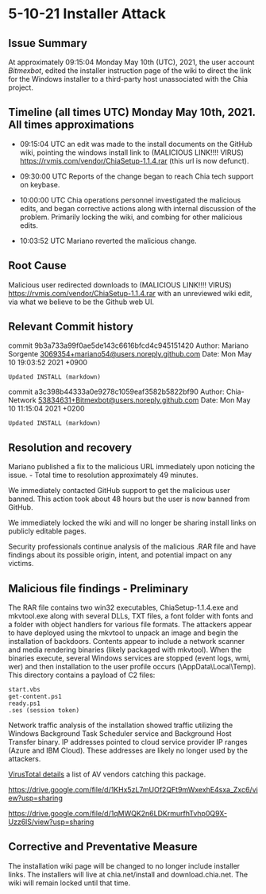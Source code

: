 
# 5-10-21 Installer Attack

## Issue Summary

At approximately 09:15:04 Monday May 10th (UTC), 2021, the user account *Bitmexbot*, edited the installer instruction page of the wiki to direct the link for the Windows installer to a third-party host unassociated with the Chia project.

## Timeline (all times UTC) Monday May 10th, 2021. All times approximations

- 09:15:04 UTC an edit was made to the install documents on the GitHub wiki, pointing the windows install link to (MALICIOUS LINK!!!! VIRUS) https://rvmis.com/vendor/ChiaSetup-1.1.4.rar (this url is now defunct).

- 09:30:00 UTC Reports of the change began to reach Chia tech support on keybase.

- 10:00:00 UTC Chia operations personnel investigated the malicious edits, and began corrective actions along with internal discussion of the problem. Primarily locking the wiki, and combing for other malicious edits.

- 10:03:52 UTC Mariano reverted the malicious change.

## Root Cause

Malicious user redirected downloads to (MALICIOUS LINK!!!! VIRUS) https://rvmis.com/vendor/ChiaSetup-1.1.4.rar with an unreviewed wiki edit, via what we believe to be the Github web UI.

## Relevant Commit history

commit 9b3a733a99f0ae5de143c6616bfcd4c945151420
Author: Mariano Sorgente <3069354+mariano54@users.noreply.github.com>
Date:   Mon May 10 19:03:52 2021 +0900

    Updated INSTALL (markdown)

commit a3c398b44333a0e9278c1059eaf3582b5822bf90
Author: Chia-Network <53834631+Bitmexbot@users.noreply.github.com>
Date:   Mon May 10 11:15:04 2021 +0200

    Updated INSTALL (markdown)


## Resolution and recovery

Mariano published a fix to the malicious URL immediately upon noticing the issue. - Total time to resolution approximately 49 minutes.

We immediately contacted GitHub support to get the malicious user banned. This action took about 48 hours but the user is now banned from GitHub.

We immediately locked the wiki and will no longer be sharing install links on publicly editable pages.

Security professionals continue analysis of the malicious .RAR file and have findings about its possible origin, intent, and potential impact on any victims.

## Malicious file findings - Preliminary

The RAR file contains two win32 executables, ChiaSetup-1.1.4.exe and mkvtool.exe along with several DLLs, TXT files, a font folder with fonts and a folder with object handlers for various file formats. The attackers appear to have deployed using the mkvtool to unpack an image and begin the installation of backdoors. Contents appear to include a network scanner and media rendering binaries (likely packaged with mkvtool). When the binaries execute, several Windows services are stopped (event logs, wmi, wer) and then installation to the user profile occurs (\AppData\Local\Temp). This directory contains a payload of C2 files:

    start.vbs
    get-content.ps1
    ready.ps1
    .ses (session token)

Network traffic analysis of the installation showed traffic utilizing the Windows Background Task Scheduler service and Background Host Transfer binary. IP addresses pointed to cloud service provider IP ranges (Azure and IBM Cloud). These addresses are likely no longer used by the attackers.

[VirusTotal details](https://www.virustotal.com/gui/file/476cdefcc0cd45525c7dc73a1dd0a1c97698c047dfaacdbf70ad32fc6bb65ee4/detection) a list of AV vendors catching this package.

https://drive.google.com/file/d/1KHx5zL7mUOf2QFt9mWxexhE4sxa_Zxc6/view?usp=sharing

https://drive.google.com/file/d/1qMWQK2n6LDKrmurfhTvhp0Q9X-Uzz6lS/view?usp=sharing

## Corrective and Preventative Measure

The installation wiki page will be changed to no longer include installer links. The installers will live at chia.net/install and download.chia.net. The wiki will remain locked until that time. 

